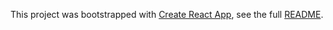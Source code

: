 This project was bootstrapped with [Create React App](https://github.com/facebookincubator/create-react-app), see the full [README](./create-react-app-README.md).
